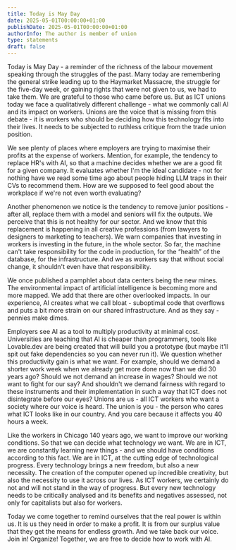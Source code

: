 ```yaml
---
title: Today is May Day
date: 2025-05-01T00:00:00+01:00
publishDate: 2025-05-01T00:00:00+01:00
authorInfo: The author is member of union
type: statements
draft: false
---
```


Today is May Day - a reminder of the richness of the labour movement speaking through the struggles of the past. Many today are remembering the general strike leading up to the Haymarket Massacre, the struggle for the five-day week, or gaining rights that were not given to us, we had to take them. We are grateful to those who came before us. But as ICT unions today we face a qualitatively different challenge - what we commonly call AI and its impact on workers. Unions are the voice that is missing from this debate - it is workers who should be deciding how this technology fits into their lives. It needs to be subjected to ruthless critique from the trade union position.

We see plenty of places where employers are trying to maximise their profits at the expense of workers. Mention, for example, the tendency to replace HR's with AI, so that a machine decides whether we are a good fit for a given company. It evaluates whether I'm the ideal candidate - not for nothing have we read some time ago about people hiding LLM traps in their CVs to recommend them. How are we supposed to feel good about the workplace if we're not even worth evaluating?

Another phenomenon we notice is the tendency to remove junior positions - after all, replace them with a model and seniors will fix the outputs. We perceive that this is not healthy for our sector. And we know that this replacement is happening in all creative professions (from lawyers to designers to marketing to teachers). We warn companies that investing in workers is investing in the future, in the whole sector. So far, the machine can't take responsibility for the code in production, for the “health” of the database, for the infrastructure. And we as workers say that without social change, it shouldn't even have that responsibility.

We once published a pamphlet about data centers being the new mines. The environmental impact of artificial intelligence is becoming more and more mapped. We add that there are other overlooked impacts. In our experience, AI creates what we call bloat - suboptimal code that overflows and puts a bit more strain on our shared infrastructure. And as they say - pennies make dimes.

Employers see AI as a tool to multiply productivity at minimal cost. Universities are teaching that AI is cheaper than programmers, tools like Lovable.dev are being created that will build you a prototype (but maybe it'll spit out fake dependencies so you can never run it). We question whether this productivity gain is what we want. For example, should we demand a shorter work week when we already get more done now than we did 30 years ago? Should we not demand an increase in wages? Should we not want to fight for our say? And shouldn't we demand fairness with regard to these instruments and their implementation in such a way that ICT does not disintegrate before our eyes? Unions are us - all ICT workers who want a society where our voice is heard. The union is you - the person who cares what ICT looks like in our country. And you care because it affects you 40 hours a week.

Like the workers in Chicago 140 years ago, we want to improve our working conditions. So that we can decide what technology we want. We are in ICT, we are constantly learning new things - and we should have conditions according to this fact. We are in ICT, at the cutting edge of technological progress. Every technology brings a new freedom, but also a new necessity. The creation of the computer opened up incredible creativity, but also the necessity to use it across our lives. As ICT workers, we certainly do not and will not stand in the way of progress. But every new technology needs to be critically analysed and its benefits and negatives assessed, not only for capitalists but also for workers.

Today we come together to remind ourselves that the real power is within us. It is us they need in order to make a profit. It is from our surplus value that they get the means for endless growth. And we take back our voice. Join in! Organize! Together, we are free to decide how to work with AI.
